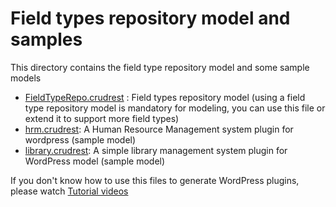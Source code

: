 # Field types repository model and samples
This directory contains the field type repository model and some sample models
- [FieldTypeRepo.crudrest](https://github.com/asadidebuger/WPCrudRest/blob/main/models/FieldTypeRepo.crudrest) : Field types repository model (using a field type repository model is mandatory for modeling, you can use this file or extend it to support more field types)
- [hrm.crudrest](https://github.com/asadidebuger/WPCrudRest/blob/main/models/hrm.crudrest): A Human Resource Management system plugin for wordpress (sample model)
- [library.crudrest](https://github.com/asadidebuger/WPCrudRest/blob/main/models/library.crudrest): A simple library management system plugin for WordPress model (sample model)

If you don't know how to use this files to generate WordPress plugins, please watch [Tutorial videos](https://github.com/asadidebuger/WPCrudRest#guidance-videos)
